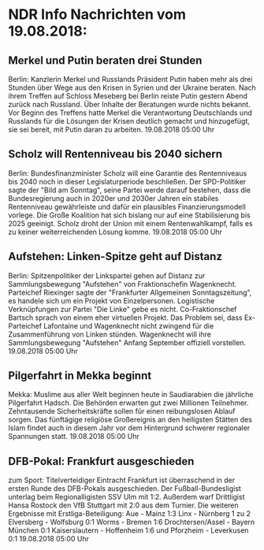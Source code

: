 # NDR Info Nachrichten vom 19.08.2018:


## Merkel und Putin beraten drei Stunden
Berlin: Kanzlerin Merkel und Russlands Präsident Putin haben mehr als drei Stunden über Wege aus den Krisen in Syrien und der Ukraine beraten. Nach ihrem Treffen auf Schloss Meseberg bei Berlin reiste Putin gestern Abend zurück nach Russland. Über Inhalte der Beratungen wurde nichts bekannt. Vor Beginn des Treffens hatte Merkel die Verantwortung Deutschlands und Russlands für die Lösungen der Krisen deutlich gemacht und hinzugefügt, sie sei bereit, mit Putin daran zu arbeiten. 19.08.2018 05:00 Uhr 

## Scholz will Rentenniveau bis 2040 sichern
Berlin: Bundesfinanzminister Scholz will eine Garantie des Rentenniveaus bis 2040 noch in dieser Legislaturperiode beschließen. Der SPD-Politiker sagte der "Bild am Sonntag", seine Partei werde darauf bestehen, dass die Bundesregierung auch in 2020er und 2030er Jahren ein stabiles Rentenniveau gewährleiste und dafür ein plausibles Finanzierungsmodell vorlege. Die Große Koalition hat sich bislang nur auf eine Stabilisierung bis 2025 geeinigt. Scholz droht der Union mit einem Rentenwahlkampf, falls es zu keiner weiterreichenden Lösung komme. 19.08.2018 05:00 Uhr 

## Aufstehen: Linken-Spitze geht auf Distanz
Berlin: Spitzenpolitiker der Linkspartei gehen auf Distanz zur Sammlungsbewegung "Aufstehen" von Fraktionschefin Wagenknecht. Parteichef Riexinger sagte der "Frankfurter Allgemeinen Sonntagszeitung", es handele sich um ein Projekt von Einzelpersonen. Logistische Verknüpfungen zur Partei "Die Linke" gebe es nicht. Co-Fraktionschef Bartsch sprach von einem eher virtuellen Projekt. Das Problem sei, dass Ex-Parteichef Lafontaine und Wagenknecht nicht zwingend für die Zusammenführung von Linken stünden. Wagenknecht will ihre Sammlungsbewegung "Aufstehen" Anfang September offiziell vorstellen. 19.08.2018 05:00 Uhr 

## Pilgerfahrt in Mekka beginnt
Mekka: 			Muslime aus aller Welt beginnen heute in Saudiarabien die jährliche Pilgerfahrt Hadsch. Die Behörden erwarten gut zwei Millionen Teilnehmer. Zehntausende Sicherheitskräfte sollen für einen reibungslosen Ablauf sorgen. Das fünftägige religiöse Großereignis an den heiligsten Stätten des Islam findet auch in diesem Jahr vor dem Hintergrund schwerer regionaler Spannungen statt. 19.08.2018 05:00 Uhr 

## DFB-Pokal: Frankfurt ausgeschieden
zum Sport: Titelverteidiger Eintracht Frankfurt ist überraschend in der ersten Runde des DFB-Pokals ausgeschieden. Der Fußball-Bundesligist unterlag beim Regionalligisten SSV Ulm mit 1:2. Außerdem warf Drittligist Hansa Rostock den VfB Stuttgart mit 2:0 aus dem Turnier. Die weiteren Ergebnisse mit Erstliga-Beteiligung:
Aue    -   Mainz     1:3
Linx    -   Nürnberg    1 zu 2
Elversberg    -    Wolfsburg    0:1
Worms    -    Bremen    1:6
Drochtersen/Assel    -    Bayern München 0:1
Kaiserslautern    -    Hoffenheim    1:6
und Pforzheim    -    Leverkusen    0:1 19.08.2018 05:00 Uhr 
